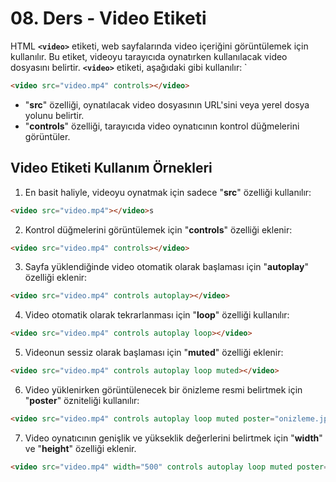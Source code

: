# 08. Ders - Video Etiketi

HTML **`<video>`** etiketi, web sayfalarında video içeriğini görüntülemek için kullanılır. Bu etiket, videoyu tarayıcıda oynatırken kullanılacak video dosyasını belirtir. **`<video>`** etiketi, aşağıdaki gibi kullanılır:
`
~~~ HTML
<video src="video.mp4" controls></video>
~~~

* "**src**" özelliği, oynatılacak video dosyasının URL'sini veya yerel dosya yolunu belirtir.
* "**controls**" özelliği, tarayıcıda video oynatıcının kontrol düğmelerini görüntüler.

## Video Etiketi Kullanım Örnekleri

1. En basit haliyle, videoyu oynatmak için sadece "**src**" özelliği kullanılır:

~~~ HTML
<video src="video.mp4"></video>s
~~~

2. Kontrol düğmelerini görüntülemek için "**controls**" özelliği eklenir:

~~~ HTML
<video src="video.mp4" controls></video>
~~~ 

3. Sayfa yüklendiğinde video otomatik olarak başlaması için "**autoplay**" özelliği eklenir:

~~~ HTML
<video src="video.mp4" controls autoplay></video>
~~~ 

4. Video otomatik olarak tekrarlanması için "**loop**" özelliği kullanılır:

~~~ HTML
<video src="video.mp4" controls autoplay loop></video>
~~~ 

5. Videonun sessiz olarak başlaması için "**muted**" özelliği eklenir:

~~~ HTML
<video src="video.mp4" controls autoplay loop muted></video>
~~~ 

6. Video yüklenirken görüntülenecek bir önizleme resmi belirtmek için "**poster**" özniteliği kullanılır:

~~~ HTML
<video src="video.mp4" controls autoplay loop muted poster="onizleme.jpg"></video>
~~~

7. Video oynatıcının genişlik ve yükseklik değerlerini belirtmek için "**width**" ve "**height**" özelliği eklenir.

~~~ HTML
<video src="video.mp4" width="500" controls autoplay loop muted poster="onizleme.jpg"></video>
~~~